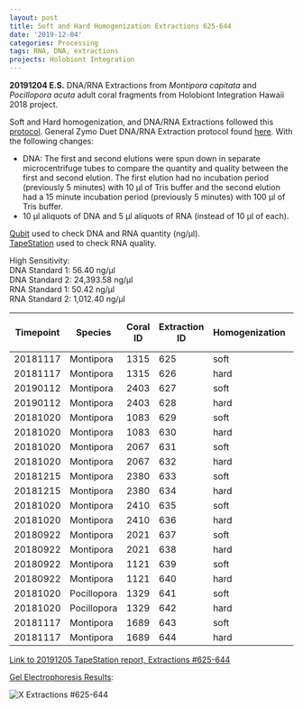 ```yaml
---
layout: post
title: Soft and Hard Homogenization Extractions 625-644
date: '2019-12-04'
categories: Processing
tags: RNA, DNA, extractions
projects: Holobiont Integration
---
```


**20191204 E.S.**
DNA/RNA Extractions from *Montipora capitata* and *Pocillopora acuta* adult coral fragments from Holobiont Integration Hawaii 2018 project.  

Soft and Hard homogenization, and DNA/RNA Extractions followed this [protocol](https://github.com/emmastrand/EmmaStrand_Notebook/blob/master/_posts/2019-06-05-Soft-and-Hard-Homogenization-Protocol.md). General Zymo Duet DNA/RNA Extraction protocol found [here](https://github.com/emmastrand/EmmaStrand_Notebook/blob/master/_posts/2019-05-31-Zymo-Duet-RNA-DNA-Extraction-Protocol.md). With the following changes:  
- DNA: The first and second elutions were spun down in separate microcentrifuge tubes to compare the quantity and quality between the first and second elution. The first elution had no incubation period (previously 5 minutes) with 10 μl of Tris buffer and the second elution had a 15 minute incubation period (previously 5 minutes) with 100 μl of Tris buffer.  
- 10 μl aliquots of DNA and 5 μl aliquots of RNA (instead of 10 μl of each).  


[Qubit](https://github.com/emmastrand/EmmaStrand_Notebook/blob/master/_posts/2019-05-31-Qubit-Protocol.md) used to check DNA and RNA quantity (ng/μl).  
[TapeStation](https://github.com/emmastrand/EmmaStrand_Notebook/blob/master/_posts/2019-05-31-TapeStation-Protocol.md) used to check RNA quality.

High Sensitivity:  
DNA Standard 1:  56.40 ng/μl  
DNA Standard 2:  24,393.58 ng/μl  
RNA Standard 1:  50.42 ng/μl  
RNA Standard 2:  1,012.40 ng/μl

| Timepoint | Species     | Coral ID | Extraction ID | Homogenization | DNA Reading 1 | DNA Reading 2 | Average DNA ng/μl | RNA Reading 1 | RNA Reading 2 | Average RNA ng/μl | RIN |
|-----------|-------------|----------|---------------|----------------|---------------|---------------|-------------------|---------------|---------------|-------------------|-----|
| 20181117  | Montipora   | 1315     | 625           | soft           | 43.8          | 43.6          | 43.7              | 23.8          | 23.6          | 23.7              | 8.5 |
| 20181117  | Montipora   | 1315     | 626           | hard           | 23.8          | 23.8          | 23.8              | 14.9          | 14.8          | 14.85             | NA  |
| 20190112  | Montipora   | 2403     | 627           | soft           | 24.8          | 24.8          | 24.8              | 7.64          | 7.7           | 7.67              | **  |
| 20190112  | Montipora   | 2403     | 628           | hard           | 15.9          | 15.9          | 15.9              | 6.62          | 6.72          | 6.67              | NA  |
| 20181020  | Montipora   | 1083     | 629           | soft           | 21.8          | 21.8          | 21.8              | 15.3          | 15.4          | 15.35             | 8.6 |
| 20181020  | Montipora   | 1083     | 630           | hard           | 25.4          | 25.4          | 25.4              | 9.08          | 9.12          | 9.1               | NA  |
| 20181020  | Montipora   | 2067     | 631           | soft           | 16.1          | 16.1          | 16.1              | 8.4           | 8.46          | 8.43              | 8.4 |
| 20181020  | Montipora   | 2067     | 632           | hard           | 18.6          | 18.4          | 18.5              | 6.56          | 6.52          | 6.54              | NA  |
| 20181215  | Montipora   | 2380     | 633           | soft           | 23.2          | 23            | 23.1              | 18.9          | 18.8          | 18.85             | 8.8 |
| 20181215  | Montipora   | 2380     | 634           | hard           | 22.4          | 22.4          | 22.4              | 14.6          | 14.6          | 14.6              | NA  |
| 20181020  | Montipora   | 2410     | 635           | soft           | 35.8          | 35.6          | 35.7              | 12.1          | 12.1          | 12.1              | 8.5 |
| 20181020  | Montipora   | 2410     | 636           | hard           | 18.2          | 18.2          | 18.2              | 8.68          | 8.6           | 8.64              | NA  |
| 20180922  | Montipora   | 2021     | 637           | soft           | 51.2          | 51.2          | 51.2              | 17.7          | 17.6          | 17.65             | 8.5 |
| 20180922  | Montipora   | 2021     | 638           | hard           | 11.1          | 11            | 11.05             | 16.4          | 16.3          | 16.35             | NA  |
| 20180922  | Montipora   | 1121     | 639           | soft           | 30.2          | 30            | 30.1              | 16.9          | 16.9          | 16.9              | 8.7 |
| 20180922  | Montipora   | 1121     | 640           | hard           | 20.4          | 20.4          | 20.4              | 10.8          | 10.8          | 10.8              | NA  |
| 20181020  | Pocillopora | 1329     | 641           | soft           | 41.8          | 41.6          | 41.7              | 48            | 48            | 48                | 8.7 |
| 20181020  | Pocillopora | 1329     | 642           | hard           | 48.2          | 48            | 48.1              | 36.4          | 36.6          | 36.5              | NA  |
| 20181117  | Montipora   | 1689     | 643           | soft           | 10.6          | 10.6          | 10.6              | 6.7           | 6.7           | 6.7               | 7.9 |
| 20181117  | Montipora   | 1689     | 644           | hard           | 9.04          | 9             | 9.02              | 5.4           | 5.36          | 5.38              | NA  |

[Link to 20191205 TapeStation report, Extractions #625-644]()

[Gel Electrophoresis Results](https://github.com/emmastrand/EmmaStrand_Notebook/blob/master/_posts/2019-07-16-Gel-Electrophoresis-Protocol.md):

![X Extractions #625-644]()
